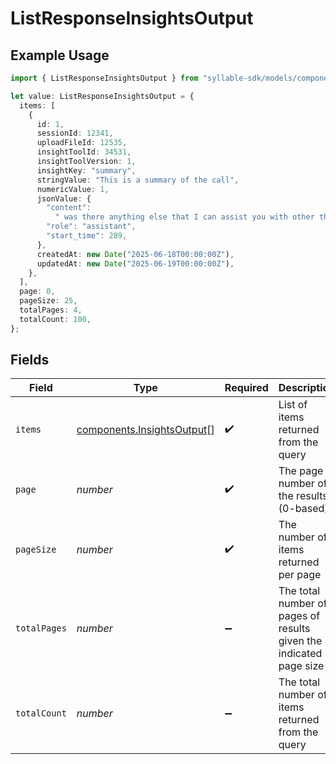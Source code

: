 # ListResponseInsightsOutput

## Example Usage

```typescript
import { ListResponseInsightsOutput } from "syllable-sdk/models/components";

let value: ListResponseInsightsOutput = {
  items: [
    {
      id: 1,
      sessionId: 12341,
      uploadFileId: 12535,
      insightToolId: 34531,
      insightToolVersion: 1,
      insightKey: "summary",
      stringValue: "This is a summary of the call",
      numericValue: 1,
      jsonValue: {
        "content":
          " was there anything else that I can assist you with other than this",
        "role": "assistant",
        "start_time": 289,
      },
      createdAt: new Date("2025-06-18T00:00:00Z"),
      updatedAt: new Date("2025-06-19T00:00:00Z"),
    },
  ],
  page: 0,
  pageSize: 25,
  totalPages: 4,
  totalCount: 100,
};
```

## Fields

| Field                                                                    | Type                                                                     | Required                                                                 | Description                                                              | Example                                                                  |
| ------------------------------------------------------------------------ | ------------------------------------------------------------------------ | ------------------------------------------------------------------------ | ------------------------------------------------------------------------ | ------------------------------------------------------------------------ |
| `items`                                                                  | [components.InsightsOutput](../../models/components/insightsoutput.md)[] | :heavy_check_mark:                                                       | List of items returned from the query                                    |                                                                          |
| `page`                                                                   | *number*                                                                 | :heavy_check_mark:                                                       | The page number of the results (0-based)                                 | 0                                                                        |
| `pageSize`                                                               | *number*                                                                 | :heavy_check_mark:                                                       | The number of items returned per page                                    | 25                                                                       |
| `totalPages`                                                             | *number*                                                                 | :heavy_minus_sign:                                                       | The total number of pages of results given the indicated page size       | 4                                                                        |
| `totalCount`                                                             | *number*                                                                 | :heavy_minus_sign:                                                       | The total number of items returned from the query                        | 100                                                                      |